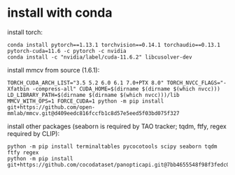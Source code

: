 # install with conda

install torch:
```commandline
conda install pytorch==1.13.1 torchvision==0.14.1 torchaudio==0.13.1 pytorch-cuda=11.6 -c pytorch -c nvidia
conda install -c "nvidia/label/cuda-11.6.2" libcusolver-dev
```

install mmcv from source (1.6.1):
```
TORCH_CUDA_ARCH_LIST="3.5 5.2 6.0 6.1 7.0+PTX 8.0" TORCH_NVCC_FLAGS="-Xfatbin -compress-all" CUDA_HOME=$(dirname $(dirname $(which nvcc))) LD_LIBRARY_PATH=$(dirname $(dirname $(which nvcc)))/lib MMCV_WITH_OPS=1 FORCE_CUDA=1 python -m pip install git+https://github.com/open-mmlab/mmcv.git@d409eedc816fccfb1c8d57e5eed5f03bd075f327
```


install other packages (seaborn is required by TAO tracker; tqdm, ftfy, regex required by CLIP):
```
python -m pip install terminaltables pycocotools scipy seaborn tqdm ftfy regex
python -m pip install git+https://github.com/cocodataset/panopticapi.git@7bb4655548f98f3fedc07bf37e9040a992b054b0
```
